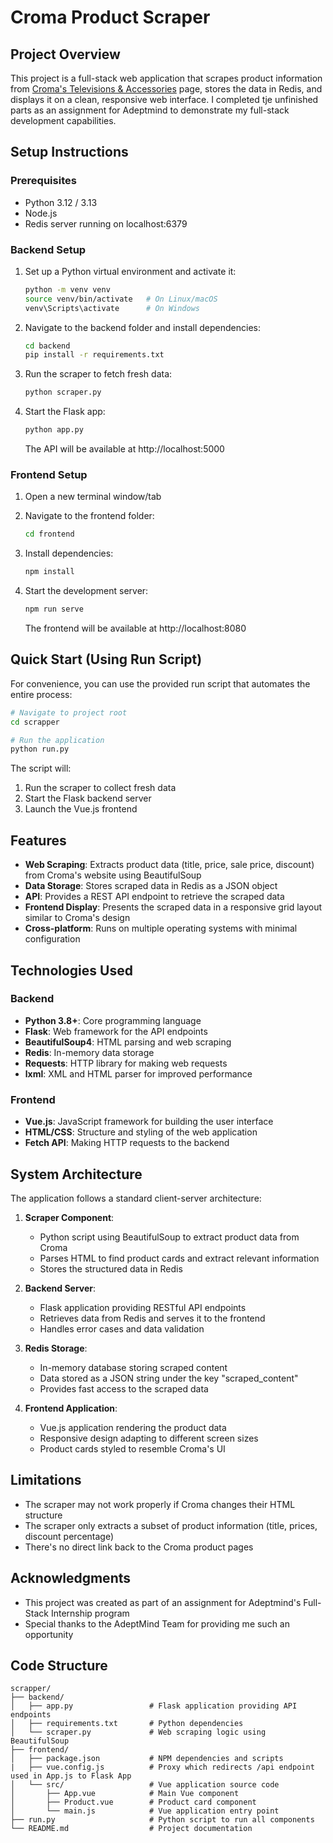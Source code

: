 # Croma Product Scraper

## Project Overview

This project is a full-stack web application that scrapes product information from [Croma's Televisions & Accessories](https://www.croma.com/televisions-accessories/c/997) page, stores the data in Redis, and displays it on a clean, responsive web interface. I completed tje unfinished parts as an assignment for Adeptmind to demonstrate my full-stack development capabilities.



## Setup Instructions

### Prerequisites
- Python 3.12 / 3.13
- Node.js
- Redis server running on localhost:6379

### Backend Setup


1. Set up a Python virtual environment and activate it:
   ```bash
   python -m venv venv
   source venv/bin/activate   # On Linux/macOS
   venv\Scripts\activate      # On Windows
   ```

2. Navigate to the backend folder and install dependencies:
   ```bash
   cd backend
   pip install -r requirements.txt
   ```

3. Run the scraper to fetch fresh data:
   ```bash
   python scraper.py
   ```

4. Start the Flask app:
   ```bash
   python app.py
   ```
   The API will be available at http://localhost:5000

### Frontend Setup

1. Open a new terminal window/tab
2. Navigate to the frontend folder:
   ```bash
   cd frontend
   ```

3. Install dependencies:
   ```bash
   npm install
   ```

4. Start the development server:
   ```bash
   npm run serve
   ```
   The frontend will be available at http://localhost:8080

## Quick Start (Using Run Script)

For convenience, you can use the provided run script that automates the entire process:

```bash
# Navigate to project root
cd scrapper

# Run the application
python run.py
```

The script will:
1. Run the scraper to collect fresh data
2. Start the Flask backend server
3. Launch the Vue.js frontend


## Features

- **Web Scraping**: Extracts product data (title, price, sale price, discount) from Croma's website using BeautifulSoup
- **Data Storage**: Stores scraped data in Redis as a JSON object
- **API**: Provides a REST API endpoint to retrieve the scraped data
- **Frontend Display**: Presents the scraped data in a responsive grid layout similar to Croma's design
- **Cross-platform**: Runs on multiple operating systems with minimal configuration

## Technologies Used

### Backend
- **Python 3.8+**: Core programming language
- **Flask**: Web framework for the API endpoints
- **BeautifulSoup4**: HTML parsing and web scraping
- **Redis**: In-memory data storage
- **Requests**: HTTP library for making web requests
- **lxml**: XML and HTML parser for improved performance

### Frontend
- **Vue.js**: JavaScript framework for building the user interface
- **HTML/CSS**: Structure and styling of the web application
- **Fetch API**: Making HTTP requests to the backend

## System Architecture

The application follows a standard client-server architecture:

1. **Scraper Component**: 
   - Python script using BeautifulSoup to extract product data from Croma
   - Parses HTML to find product cards and extract relevant information
   - Stores the structured data in Redis

2. **Backend Server**:
   - Flask application providing RESTful API endpoints
   - Retrieves data from Redis and serves it to the frontend
   - Handles error cases and data validation

3. **Redis Storage**:
   - In-memory database storing scraped content
   - Data stored as a JSON string under the key "scraped_content"
   - Provides fast access to the scraped data

4. **Frontend Application**:
   - Vue.js application rendering the product data
   - Responsive design adapting to different screen sizes
   - Product cards styled to resemble Croma's UI
## Limitations

- The scraper may not work properly if Croma changes their HTML structure
- The scraper only extracts a subset of product information (title, prices, discount percentage)
- There's no direct link back to the Croma product pages

## Acknowledgments

- This project was created as part of an assignment for Adeptmind's Full-Stack Internship program
- Special thanks to the AdeptMind Team for providing me such an opportunity

## Code Structure

```
scrapper/
├── backend/
│   ├── app.py                 # Flask application providing API endpoints
│   ├── requirements.txt       # Python dependencies
│   └── scraper.py             # Web scraping logic using BeautifulSoup
├── frontend/
│   ├── package.json           # NPM dependencies and scripts
|   ├── vue.config.js          # Proxy which redirects /api endpoint used in App.js to Flask App
│   └── src/                   # Vue application source code
│       ├── App.vue            # Main Vue component
│       ├── Product.vue        # Product card component
│       └── main.js            # Vue application entry point
├── run.py                     # Python script to run all components
└── README.md                  # Project documentation
```